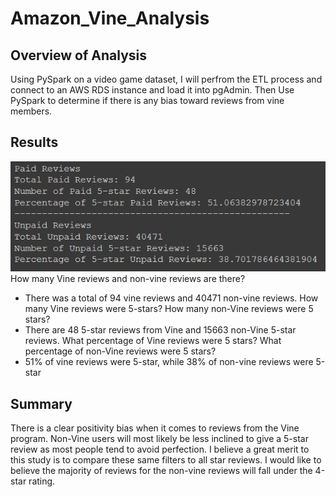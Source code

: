 # Amazon_Vine_Analysis

## Overview of Analysis
Using PySpark on a video game dataset, I will perfrom the ETL process and connect to an AWS RDS instance and load it into pgAdmin. Then Use PySpark to determine if there is any bias toward reviews from vine members.

## Results
![Vine Reviews](https://github.com/Drakeblaze10/Amazon_Vine_Analysis/blob/main/Resources/paid%20vs%20unpaid.png)
How many Vine reviews and non-vine reviews are there?
- There was a total of 94 vine reviews and 40471 non-vine reviews.
How many Vine reviews were 5-stars? How many non-Vine reviews were 5 stars?
- There are 48 5-star reviews from Vine and 15663 non-Vine 5-star reviews.
What percentage of Vine reviews were 5 stars? What percentage of non-Vine reviews were 5 stars?
- 51% of vine reviews were 5-star, while 38% of non-vine reviews were 5-star

## Summary
There is a clear positivity bias when it comes to reviews from the Vine program. Non-Vine users will most likely be less inclined to give a 5-star review as most people tend to avoid perfection. I believe a great merit to this study is to compare these same filters to all star reviews. I would like to believe the majority of reviews for the non-vine reviews will fall under the 4-star rating.